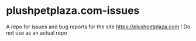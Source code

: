 # plushpetplaza.com-issues
A repo for issues and bug reports for the site https://plushpetplaza.com ! Do not use as an actual repo
